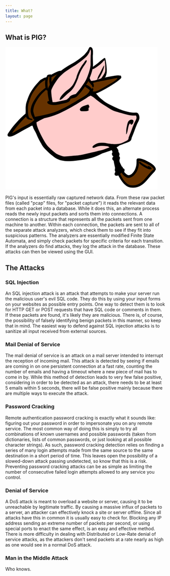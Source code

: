 ```yaml
---
title: What?
layout: page
---
```


## What is PIG?

![Detective P.I.G.](img/pig.png)

PIG's input is essentially raw captured network data. From these raw packet files (called "pcap" files, for "packet capture") it reads the relevant data from each packet into a database. While it does this, an alternate process reads the newly input packets and sorts them into connections. A connection is a structure that represents all the packets sent from one machine to another. Within each connection, the packets are sent to all of the separate attack analyzers, which check them to see if they fit into suspicious patterns. The analyzers are essentially modified Finite State Automata, and simply check packets for specific criteria for each transition. If the analyzers do find attacks, they log the attack in the database. These attacks can then be viewed using the GUI.

## The Attacks

### SQL Injection

An SQL injection attack is an attack that attempts to make your server run the malicious user's evil SQL code. They do this by using your input forms on your websites as possible entry points. One way to detect them is to look for HTTP GET or POST requests that have SQL code or comments in them. If these packets are found, it's likely they are malicious. There is, of course, the possibility of falsely identifying benign packets in this manner, so keep that in mind. The easiest way to defend against SQL injection attacks is to sanitize all input received from external sources.

### Mail Denial of Service

The mail denial of service is an attack on a mail server intended to interrupt the reception of incoming mail.  This attack is detected by seeing if emails are coming in on one persistent connection at a fast rate, counting the number of emails and having a timeout where a new piece of mail has to come in by.  While this method of detection leads to very few false positive, considering in order to be detected as an attack, there needs to be at least 5 emails within 5 seconds, there will be false positive mainly because there are multiple ways to execute the attack.

### Password Cracking

Remote authentication password cracking is exactly what it sounds like: figuring out your password in order to impersonate you on any remote service.  The most common way of doing this is simply to try all combinations of known usernames and possible passwords (taken from dictionaries, lists of common passwords, or just looking at all possible character strings).  As such, password cracking detection relies on finding a series of many login attempts made from the same source to the same destination in a short period of time.  This leaves open the possibility of a slowed-down attack passing undetected, so know that this is a risk.  Preventing password cracking attacks can be as simple as limiting the number of consecutive failed login attempts allowed to any service you control.

### Denial of Service

A DoS attack is meant to overload a website or server, causing it to be unreachable by legitimate traffic. By causing a massive influx of packets to a server, an attacker can effectively knock a site or server offline. Since all attacks have this in common it is usually easy to check for. Blocking any IP address sending an extreme number of packets per second, or using special ports to enact the same effect, is an easy and effective method. There is more difficulty in dealing with Distributed or Low-Rate denial of service attacks, as the attackers don't send packets at a rate nearly as high as one would see in a normal DoS attack.

### Man in the Middle Attack

Who knows.
